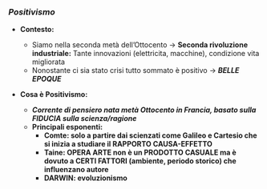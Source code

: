 ### ***Positivismo***

- **Contesto:**
   - Siamo nella seconda metà dell’Ottocento ${\to}$ **Seconda rivoluzione industriale:**  Tante innovazioni (elettricita, macchine), condizione vita migliorata
   - Nonostante ci sia stato crisi tutto sommato è positivo ${\to}$ ***BELLE EPOQUE*** 

- **Cosa è Positivismo:**
    - ***Corrente di pensiero nata metà Ottocento in Francia, basato sulla FIDUCIA sulla scienza/ragione*** 
    - **Principali esponenti:**
        - **Comte: solo a partire dai scienzati come Galileo e Cartesio che si inizia a studiare il RAPPORTO CAUSA-EFFETTO**
        - **Taine: OPERA ARTE non è un PRODOTTO CASUALE ma è dovuto a CERTI FATTORI (ambiente, periodo storico) che influenzano autore**
        - **DARWIN: evoluzionismo**
